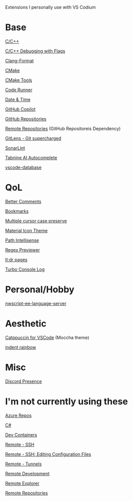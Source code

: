 Extensions I personally use with VS Codium
[]()
# Base
[C/C++](https://marketplace.visualstudio.com/items?itemName=ms-vscode.cpptools)

[C/C++ Debugging with Flags](https://marketplace.visualstudio.com/items?itemName=utsavm9.c-cpp-flag-debugging)

[Clang-Format](https://marketplace.visualstudio.com/items?itemName=xaver.clang-format)

[CMake](https://marketplace.visualstudio.com/items?itemName=twxs.cmake)

[CMake Tools](https://marketplace.visualstudio.com/items?itemName=ms-vscode.cmake-tools)

[Code Runner](https://marketplace.visualstudio.com/items?itemName=formulahendry.code-runner)

[Date & Time](https://marketplace.visualstudio.com/items?itemName=rid9.datetime)

[GitHub Copilot](https://marketplace.visualstudio.com/items?itemName=GitHub.copilot)

[GitHub Repositories](https://marketplace.visualstudio.com/items?itemName=GitHub.remotehub)

[Remote Repositories](https://marketplace.visualstudio.com/items?itemName=ms-vscode.remote-repositories) (GitHub Repositoreis Dependency)

[GitLens - Git supercharged](https://marketplace.visualstudio.com/items?itemName=eamodio.gitlens)

[SonarLint](https://marketplace.visualstudio.com/items?itemName=SonarSource.sonarlint-vscode)

[Tabnine AI Autocomplete](https://marketplace.visualstudio.com/items?itemName=TabNine.tabnine-vscode)

[vscode-database](https://marketplace.visualstudio.com/items?itemName=bajdzis.vscode-database)
# QoL
[Better Comments](https://marketplace.visualstudio.com/items?itemName=aaron-bond.better-comments)

[Bookmarks](https://marketplace.visualstudio.com/items?itemName=alefragnani.Bookmarks)

[Multiple cursor case preserve](https://marketplace.visualstudio.com/items?itemName=Cardinal90.multi-cursor-case-preserve)

[Material Icon Theme](https://marketplace.visualstudio.com/items?itemName=PKief.material-icon-theme)

[Path Intellisense](https://marketplace.visualstudio.com/items?itemName=christian-kohler.path-intellisense)

[Regex Previewer](https://marketplace.visualstudio.com/items?itemName=chrmarti.regex)

[tl;dr pages](https://marketplace.visualstudio.com/items?itemName=bmuskalla.vscode-tldr)

[Turbo Console Log](https://marketplace.visualstudio.com/items?itemName=ChakrounAnas.turbo-console-log)
# Personal/Hobby
[nwscript-ee-language-server](https://marketplace.visualstudio.com/items?itemName=PhilippeChab.nwscript-ee-language-server)
# Aesthetic
[Catppuccin for VSCode](https://marketplace.visualstudio.com/items?itemName=Catppuccin.catppuccin-vsc) (Moccha theme)

[indent rainbow](https://x-team.com/blog/best-vscode-extensions/#indent-rainbow)
# Misc
[Discord Presence](https://marketplace.visualstudio.com/items?itemName=icrawl.discord-vscode)

# I'm not currently using these
[Azure Repos](https://marketplace.visualstudio.com/items?itemName=ms-vscode.azure-repos)

[C#](https://marketplace.visualstudio.com/items?itemName=ms-dotnettools.csharp)

[Dev Containers](https://marketplace.visualstudio.com/items?itemName=ms-vscode-remote.remote-containers)

[Remote - SSH](https://marketplace.visualstudio.com/items?itemName=ms-vscode-remote.remote-ssh)

[Remote - SSH: Editing Configuration Files](https://marketplace.visualstudio.com/items?itemName=ms-vscode-remote.remote-ssh-edit)

[Remote - Tunnels](https://marketplace.visualstudio.com/items?itemName=ms-vscode.remote-server)

[Remote Development](https://marketplace.visualstudio.com/items?itemName=ms-vscode-remote.vscode-remote-extensionpack)

[Remote Explorer](https://marketplace.visualstudio.com/items?itemName=ms-vscode.remote-explorer)

[Remote Repositories](https://marketplace.visualstudio.com/items?itemName=ms-vscode.remote-repositories)
